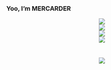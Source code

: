 ### Yoo, I’m MERCARDER
<div align="center"> <img src="https://metrics.lecoq.io/zhiyuehh?template=classic&config.timezone=Asia%2FShanghai"> </div>
<div align="center"> <img src="https://github-readme-stats.vercel.app/api/top-langs/?username=zhiyuehh&hide_title=true&hide_border=true&layout=compact&langs_count=6&text_color=000&icon_color=fff&bg_color=0,52fa5a,4dfcff,c64dff&theme=graywhite" /> </div>
<div align="center"> <img src="https://visitor-badge.glitch.me/badge?page_id=zhiyuehh" /> </div>
<div align="center"> <img src="https://activity-graph.herokuapp.com/graph?username=zhiyuehh&theme=xcode" /> </div>
<h1 align="center"> <a href="https://sunguoqi.com/"> <img src="https://readme-typing-svg.herokuapp.com/?lines=console.log(%22Hello%2C%20World!%22);MERCARDER祝您今天愉快!&center=true&size=27"> </a> </h1>
